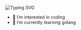 ![Typing SVG](https://readme-typing-svg.herokuapp.com/?lines=Hi,+I'm+Ciricode)
- 👀 I’m interested in coding
- 🌱 I’m currently learning golang

